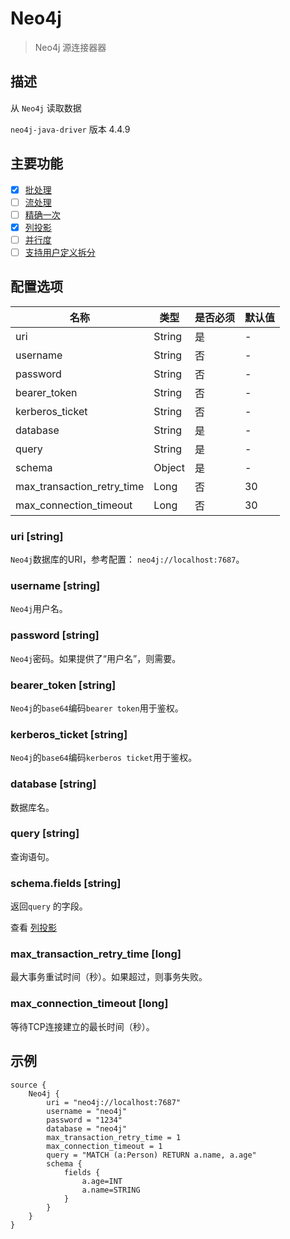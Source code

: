# Neo4j

> Neo4j 源连接器器

## 描述

从 `Neo4j` 读取数据

`neo4j-java-driver` 版本 4.4.9

## 主要功能

- [x] [批处理](../../concept/connector-v2-features.md)
- [ ] [流处理](../../concept/connector-v2-features.md)
- [ ] [精确一次](../../concept/connector-v2-features.md)
- [x] [列投影](../../concept/connector-v2-features.md)
- [ ] [并行度](../../concept/connector-v2-features.md)
- [ ] [支持用户定义拆分](../../concept/connector-v2-features.md)

## 配置选项

| 名称                         | 类型     | 是否必须 | 默认值 |
|----------------------------|--------|------|-----|
| uri                        | String | 是    | -   |
| username                   | String | 否    | -   |
| password                   | String | 否   | -   |
| bearer_token               | String | 否   | -   |
| kerberos_ticket            | String | 否   | -   |
| database                   | String | 是    | -   |
| query                      | String | 是    | -   |
| schema                     | Object | 是    | -   |
| max_transaction_retry_time | Long   | 否   | 30  |
| max_connection_timeout     | Long   | 否   | 30  |

### uri [string]

`Neo4j`数据库的URI，参考配置： `neo4j://localhost:7687`。

### username [string]

`Neo4j`用户名。

### password [string]

`Neo4j`密码。如果提供了“用户名”，则需要。

### bearer_token [string]

`Neo4j`的`base64`编码`bearer token`用于鉴权。

### kerberos_ticket [string]

`Neo4j`的`base64`编码`kerberos ticket`用于鉴权。

### database [string]

数据库名。

### query [string]

查询语句。

### schema.fields [string]

返回`query` 的字段。

查看 [列投影](../../concept/connector-v2-features.md)

### max_transaction_retry_time [long]

最大事务重试时间（秒）。如果超过，则事务失败。

### max_connection_timeout [long]

等待TCP连接建立的最长时间（秒）。

## 示例

```
source {
    Neo4j {
        uri = "neo4j://localhost:7687"
        username = "neo4j"
        password = "1234"
        database = "neo4j"
        max_transaction_retry_time = 1
        max_connection_timeout = 1
        query = "MATCH (a:Person) RETURN a.name, a.age"
        schema {
            fields {
                a.age=INT
                a.name=STRING
            }
        }
    }
}
```



